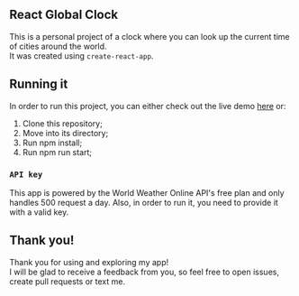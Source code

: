 ## React Global Clock

This is a personal project of a clock where you can look up the current time of cities around the world.<br>
It was created using `create-react-app`.

## Running it

In order to run this project, you can either check out the live demo [here](https://souzasmatheus.github.io/react-global-clock/#/) or:
1. Clone this repository;
2. Move into its directory;
3. Run npm install;
4. Run npm run start;

### `API key`

This app is powered by the World Weather Online API's free plan and only handles 500 request a day. Also, in order to run it, you need to provide it with a valid key.

## Thank you!

Thank you for using and exploring my app!<br>
I will be glad to receive a feedback from you, so feel free to open issues, create pull requests or text me.